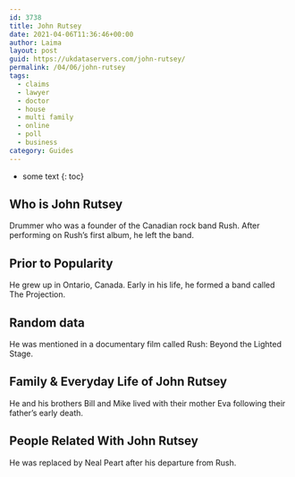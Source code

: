 ```yaml
---
id: 3738
title: John Rutsey
date: 2021-04-06T11:36:46+00:00
author: Laima
layout: post
guid: https://ukdataservers.com/john-rutsey/
permalink: /04/06/john-rutsey
tags:
  - claims
  - lawyer
  - doctor
  - house
  - multi family
  - online
  - poll
  - business
category: Guides
---
```


* some text
{: toc}


## Who is John Rutsey
                  
                  
                  
Drummer who was a founder of the Canadian rock band Rush. After performing on Rush&#8217;s first album, he left the band.
                  
              
            
              
            
                
                
                
## Prior to Popularity
                  
                  
                  
He grew up in Ontario, Canada. Early in his life, he formed a band called The Projection.
                  
              
            
              
            
                
                
                
## Random data
                  
                  
                  
He was mentioned in a documentary film called Rush: Beyond the Lighted Stage.
                  
              
            
              
            
                
                
                
## Family & Everyday Life of John Rutsey
                  
                  
                  
He and his brothers Bill and Mike lived with their mother Eva following their father&#8217;s early death.
                  
              
            
              
            
                
                
                
## People Related With John Rutsey
                  
                  
                  
He was replaced by Neal Peart after his departure from Rush.
                  
              
            
              
            
                
              
            
              
              
            
            
              
            
          
          
          